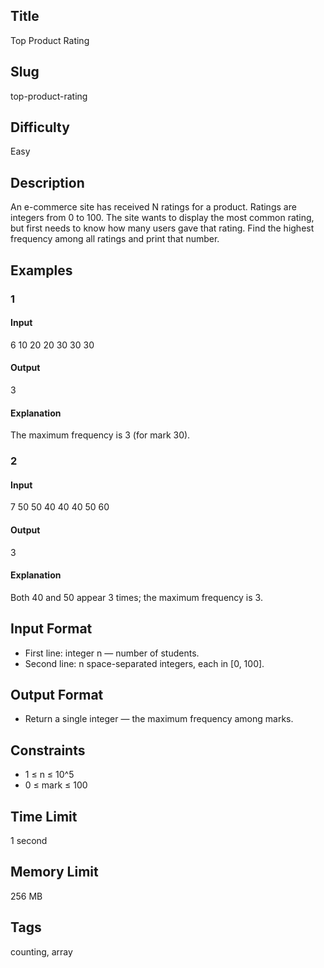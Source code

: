 ## Title

Top Product Rating

## Slug

top-product-rating

## Difficulty

Easy

## Description
An e-commerce site has received N ratings for a product. Ratings are integers from 0 to 100. The site wants to display the most common rating, but first needs to know how many users gave that rating. Find the highest frequency among all ratings and print that number.


## Examples

### 1
#### Input
6
10 20 20 30 30 30

#### Output
3

#### Explanation
The maximum frequency is 3 (for mark 30).

### 2
#### Input
7
50 50 40 40 40 50 60

#### Output
3

#### Explanation
Both 40 and 50 appear 3 times; the maximum frequency is 3.

## Input Format
- First line: integer n — number of students.
- Second line: n space-separated integers, each in [0, 100].

## Output Format
- Return a single integer — the maximum frequency among marks.

## Constraints
- 1 ≤ n ≤ 10^5
- 0 ≤ mark ≤ 100

## Time Limit
1 second

## Memory Limit
256 MB

## Tags 
counting, array